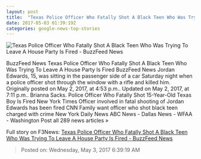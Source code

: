 ```yaml
---
layout: post
title:  "Texas Police Officer Who Fatally Shot A Black Teen Who Was Trying To Leave A House Party Is Fired - BuzzFeed News"
date: 2017-05-03 01:39:19Z
categories: google-news-top-stories
---
```


![Texas Police Officer Who Fatally Shot A Black Teen Who Was Trying To Leave A House Party Is Fired - BuzzFeed News](https://img.buzzfeed.com/buzzfeed-static/static/2017-05/2/22/campaign_images/buzzfeed-prod-fastlane-01/texas-police-have-fired-the-officer-who-shot-and--2-29549-1493779131-0_dblbig.jpg)

BuzzFeed News Texas Police Officer Who Fatally Shot A Black Teen Who Was Trying To Leave A House Party Is Fired BuzzFeed News Jordan Edwards, 15, was sitting in the passenger side of a car Saturday night when a police officer shot through the window with a rifle and killed him. Originally posted on May 2, 2017, at 4:53 p.m.. Updated on May 2, 2017, at 7:11 p.m.. Brianna Sacks. Police Officer Who Fatally Shot 15-Year-Old Texas Boy Is Fired New York Times Officer involved in fatal shooting of Jordan Edwards has been fired CNN Family want officer who shot black teen charged with crime New York Daily News ABC News - Dallas News - WFAA - Washington Post all 289 news articles »


Full story on F3News: [Texas Police Officer Who Fatally Shot A Black Teen Who Was Trying To Leave A House Party Is Fired - BuzzFeed News](http://www.f3nws.com/n/UtscCG)

> Posted on: Wednesday, May 3, 2017 6:39:19 AM
